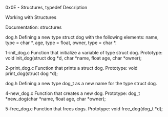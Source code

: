 0x0E - Structures, typedef
Description

Working with Structures

Documentation: structures

dog.h Defining a new type struct dog with the following elements: name, type = char *, age, type = float, owner, type = char *.

1-init_dog.c Function that initialize a variable of type struct dog. Prototype: void init_dog(struct dog *d, char *name, float age, char *owner);

2-print_dog.c Function that prints a struct dog. Prototype: void print_dog(struct dog *d);

dog.h Defining a new type dog_t as a new name for the type struct dog.

4-new_dog.c Function that creates a new dog. Prototype: dog_t *new_dog(char *name, float age, char *owner);

5-free_dog.c Function that frees dogs. Prototype: void free_dog(dog_t *d);

